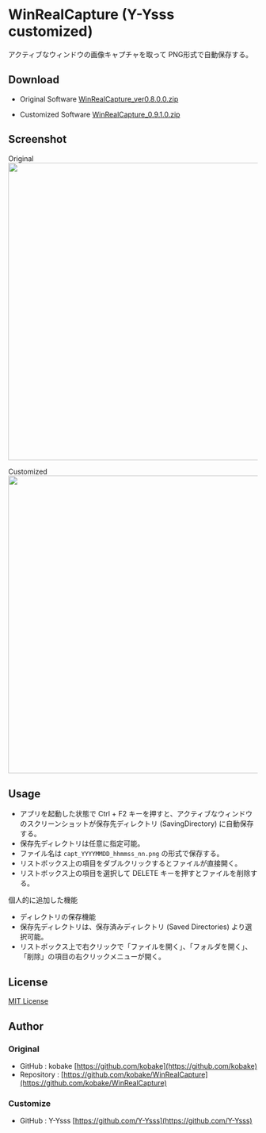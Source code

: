 WinRealCapture (Y-Ysss customized)
====
アクティブなウィンドウの画像キャプチャを取って PNG形式で自動保存する。


## Download
- Original Software [WinRealCapture_ver0.8.0.0.zip](https://github.com/kobake/WinRealCapture/raw/master/archives/WinRealCapture_ver0.8.0.0.zip)
  
- Customized Software [WinRealCapture_0.9.1.0.zip](https://github.com/Yoseatlly/Data/raw/master/WinRealCapture/WinRealCapture_0.9.1.0.zip)

## Screenshot
Original  
<img src="https://raw.githubusercontent.com/kobake/WinRealCapture/master/screenshots/screenshot.png" width="600" />  
  
Customized  
<img src="https://raw.githubusercontent.com/Yoseatlly/Data/master/WinRealCapture/img_001.png" width="600">  

## Usage
- アプリを起動した状態で Ctrl + F2 キーを押すと、アクティブなウィンドウのスクリーンショットが保存先ディレクトリ (SavingDirectory) に自動保存する。
- 保存先ディレクトリは任意に指定可能。
- ファイル名は ```capt_YYYYMMDD_hhmmss_nn.png``` の形式で保存する。
- リストボックス上の項目をダブルクリックするとファイルが直接開く。
- リストボックス上の項目を選択して DELETE キーを押すとファイルを削除する。
  
個人的に追加した機能
- ディレクトリの保存機能
- 保存先ディレクトリは、保存済みディレクトリ (Saved Directories) より選択可能。
- リストボックス上で右クリックで「ファイルを開く」、「フォルダを開く」、「削除」の項目の右クリックメニューが開く。

## License
[MIT License](https://raw.githubusercontent.com/Y-Ysss/WinRealCapture/master/LICENSE)

## Author
### Original
- GitHub : kobake [https://github.com/kobake](https://github.com/kobake)
- Repository : [https://github.com/kobake/WinRealCapture](https://github.com/kobake/WinRealCapture)

### Customize
- GitHub : Y-Ysss [https://github.com/Y-Ysss](https://github.com/Y-Ysss)
